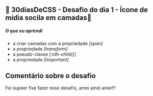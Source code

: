 ## 🚀 30diasDeCSS  - Desafio do dia 1 - Ícone de midia socila em camadas🚀

##### O que eu aprendi

* a criar camadas com a propriedade *[span]*
* a propriedade *[transform]*
* a pseudo-classe *[:nth-child()]*
* a propriedade *[!important]*

 ## Comentário sobre o desafio
 Foi supeer fixe fazer esse desafio, amei amei amei!!!

 
